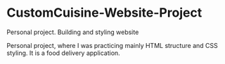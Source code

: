 # CustomCuisine-Website-Project
Personal project. Building and styling website

Personal project, where I was practicing mainly HTML structure and CSS styling.
It is a food delivery application.
